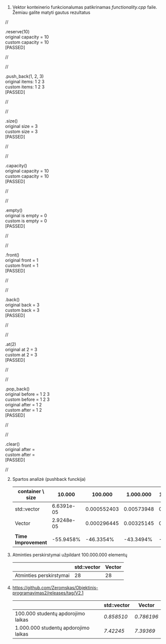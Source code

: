1.  Vektor konteinerio funkcionalumas patikrinamas _functionality.cpp_ faile.
    Žemiau galite matyti gautus rezultatus

//

.reserve(10)  
original capacity = 10  
custom capacity = 10  
[PASSED]

//

//

.push_back(1, 2, 3)  
original items: 1 2 3  
custom items: 1 2 3  
[PASSED]

//

//

.size()  
original size = 3  
custom size = 3  
[PASSED]

//

//

.capacity()  
original capacity = 10  
custom capacity = 10  
[PASSED]

//

//

.empty()  
original is empty = 0  
custom is empty = 0  
[PASSED]

//

//

.front()  
original front = 1  
custom front = 1  
[PASSED]

//

//

.back()  
original back = 3  
custom back = 3  
[PASSED]

//

//

.at(2)  
original at 2 = 3  
custom at 2 = 3  
[PASSED]

//

//

.pop_back()  
original before = 1 2 3  
custom before = 1 2 3  
original after = 1 2  
custom after = 1 2  
[PASSED]

//

//

.clear()  
original after =  
custom after =  
[PASSED]

//

2. Spartos analizė (pushback funckija)

   | **container \ size** | 10.000     | 100.000     | 1.000.000  | 10.000.000 | 100.000.000 |
   | -------------------- | ---------- | ----------- | ---------- | ---------- | ----------- |
   | std::vector          | 6.6391e-05 | 0.000552403 | 0.00573948 | 0.0725521  | 0.574865    |
   | Vector               | 2.9248e-05 | 0.000296445 | 0.00325145 | 0.0372436  | 0.472925    |
   |                      |            |             |            |            |             |
   | **Time Improvement** | -55.9458%  | -46.3354%   | -43.3494%  | -48.6664%  | -17.7329%   |

3. Atminties perskirstymai užpildant 100.000.000 elementų

   |                         | std::vector | Vector |
   | ----------------------- | ----------- | ------ |
   | Atminties perskirstymai | 28          | 28     |

4. https://github.com/Zeromskas/Objektinis-programavimas2/releases/tag/V2.1

   |                                      | std::vector | Vector     |
   | ------------------------------------ | ----------- | ---------- |
   | 100.000 studentų apdorojimo laikas   | _0.858510_  | _0.786196_ |
   | 1.000.000 studentų apdorojimo laikas | _7.42245_   | _7.39369_  |
